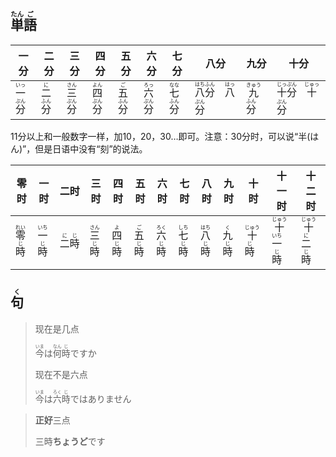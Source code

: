 ## <ruby><rb>単</rb><rt>たん</rt></ruby><ruby><rb>語</rb><rt>ご</rt></ruby>

| 一分                                                         | 二分                                                         | 三分                                                         | 四分                                                         | 五分                                                         | 六分                                                         | 七分                                                         | 八分                                                         | 九分                                                         | 十分                                                         |
| ------------------------------------------------------------ | ------------------------------------------------------------ | ------------------------------------------------------------ | ------------------------------------------------------------ | ------------------------------------------------------------ | ------------------------------------------------------------ | ------------------------------------------------------------ | ------------------------------------------------------------ | ------------------------------------------------------------ | ------------------------------------------------------------ |
| <ruby>一<rt>いっ</rt>分<rt>ぷん</rt></ruby> | <ruby>二<rt>に</rt>分<rt>ふん</rt></ruby> | <ruby>三<rt>さん</rt>分<rt>ぷん</rt></ruby> | <ruby>四<rt>よん</rt>分<rt>ぷん</rt></ruby> | <ruby>五<rt>ご</rt>分<rt>ふん</rt></ruby> | <ruby>六<rt>ろっ</rt>分<rt>ぷん</rt></ruby> | <ruby>七<rt>なな</rt>分<rt>ふん</rt></ruby> | <ruby>八<rt>はち</rt>分<rt>ふん</rt></ruby>　<ruby>八<rt>はっ</rt>分<rt>ぷん</rt></ruby> | <ruby>九<rt>きゅう</rt>分<rt>ふん</rt></ruby> | <ruby>十<rt>じっ</rt>分<rt>ぷん</rt></ruby>　<ruby>十<rt>じゅっ</rt>分<rt>ぷん</rt></ruby> |

11分以上和一般数字一样，加10，20，30…即可。注意：30分时，可以说“半(はん)”，但是日语中没有“刻”的说法。

| 零时                                                         | 一时                                                         | 二时                                    | 三时                                                         | 四时                                                         | 五时                                                         | 六时                                                         | 七时                                                         | 八时                                                         | 九时                                                         | 十时                                                         | 十一时                                                       | 十二时                                                       |
| ------------------------------------------------------------ | ------------------------------------------------------------ | --------------------------------------- | ------------------------------------------------------------ | ------------------------------------------------------------ | ------------------------------------------------------------ | ------------------------------------------------------------ | ------------------------------------------------------------ | ------------------------------------------------------------ | ------------------------------------------------------------ | ------------------------------------------------------------ | ------------------------------------------------------------ | ------------------------------------------------------------ |
| <ruby><rb>零</rb><rt>れい</rt></ruby><ruby><rb>時</rb><rt>じ</rt></ruby> | <ruby><rb>一</rb><rt>いち</rt></ruby><ruby><rb>時</rb><rt>じ</rt></ruby> | <ruby><rb>二時</rb><rt>にじ</rt></ruby> | <ruby><rb>三</rb><rt>さん</rt></ruby><ruby><rb>時</rb><rt>じ</rt></ruby> | <ruby><rb>四</rb><rt>よ</rt></ruby><ruby><rb>時</rb><rt>じ</rt></ruby> | <ruby><rb>五</rb><rt>ご</rt></ruby><ruby><rb>時</rb><rt>じ</rt></ruby> | <ruby><rb>六</rb><rt>ろく</rt></ruby><ruby><rb>時</rb><rt>じ</rt></ruby> | <ruby><rb>七</rb><rt>しち</rt></ruby><ruby><rb>時</rb><rt>じ</rt></ruby> | <ruby><rb>八</rb><rt>はち</rt></ruby><ruby><rb>時</rb><rt>じ</rt></ruby> | <ruby><rb>九</rb><rt>く</rt></ruby><ruby><rb>時</rb><rt>じ</rt></ruby> | <ruby><rb>十</rb><rt>じゅう</rt></ruby><ruby><rb>時</rb><rt>じ</rt></ruby> | <ruby><rb>十</rb><rt>じゅう</rt></ruby><ruby><rb>一</rb><rt>いち</rt></ruby><ruby><rb>時</rb><rt>じ</rt></ruby> | <ruby><rb>十</rb><rt>じゅう</rt></ruby><ruby><rb>二</rb><rt>に</rt></ruby><ruby><rb>時</rb><rt>じ</rt></ruby> |





## <ruby><rb>句</rb><rt>く</rt></ruby>

> 现在是几点
>
> <ruby><rb>今</rb><rt>いま</rt></ruby>は<ruby><rb>何</rb><rt>なん</rt></ruby><ruby><rb>時</rb><rt>じ</rt></ruby>ですか
>
> 现在不是六点
>
> <ruby><rb>今</rb><rt>いま</rt></ruby>は<ruby><rb>六</rb><rt>ろく</rt></ruby><ruby><rb>時</rb><rt>じ</rt></ruby>ではありません

> **正好**三点
>
> 三時**ちょうど**です